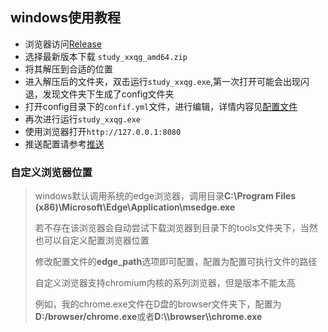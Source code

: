 ## windows使用教程

+ 浏览器访问[Release](https://github.com/johlanse/study_xxqg/releases)
+ 选择最新版本下载 ```study_xxqg_amd64.zip```
+ 将其解压到合适的位置
+ 进入解压后的文件夹，双击运行```study_xxqg.exe```,第一次打开可能会出现闪退，发现文件夹下生成了config文件夹
+ 打开config目录下的```confif.yml```文件，进行编辑，详情内容见[配置文件](../config.md)
+ 再次进行运行```study_xxqg.exe```
+ 使用浏览器打开```http://127.0.0.1:8080```
+ 推送配置请参考[推送](../push.md)

### 自定义浏览器位置

>windows默认调用系统的edge浏览器，调用目录**C:\Program Files (x86)\Microsoft\Edge\Application\msedge.exe**
>
> 若不存在该浏览器会自动尝试下载浏览器到目录下的tools文件夹下，当然也可以自定义配置浏览器位置
> 
> 修改配置文件的**edge_path**选项即可配置，配置为配置可执行文件的路径
> 
> 自定义浏览器支持chromium内核的系列浏览器，但是版本不能太高
> 
> 例如，我的chrome.exe文件在D盘的browser文件夹下，配置为**D:/browser/chrome.exe**或者**D:\\\browser\\\chrome.exe**